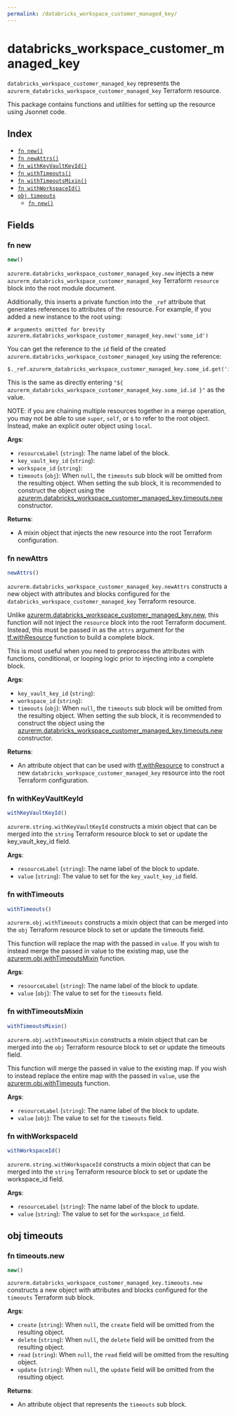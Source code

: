 ```yaml
---
permalink: /databricks_workspace_customer_managed_key/
---
```


# databricks_workspace_customer_managed_key

`databricks_workspace_customer_managed_key` represents the `azurerm_databricks_workspace_customer_managed_key` Terraform resource.



This package contains functions and utilities for setting up the resource using Jsonnet code.


## Index

* [`fn new()`](#fn-new)
* [`fn newAttrs()`](#fn-newattrs)
* [`fn withKeyVaultKeyId()`](#fn-withkeyvaultkeyid)
* [`fn withTimeouts()`](#fn-withtimeouts)
* [`fn withTimeoutsMixin()`](#fn-withtimeoutsmixin)
* [`fn withWorkspaceId()`](#fn-withworkspaceid)
* [`obj timeouts`](#obj-timeouts)
  * [`fn new()`](#fn-timeoutsnew)

## Fields

### fn new

```ts
new()
```


`azurerm.databricks_workspace_customer_managed_key.new` injects a new `azurerm_databricks_workspace_customer_managed_key` Terraform `resource`
block into the root module document.

Additionally, this inserts a private function into the `_ref` attribute that generates references to attributes of the
resource. For example, if you added a new instance to the root using:

    # arguments omitted for brevity
    azurerm.databricks_workspace_customer_managed_key.new('some_id')

You can get the reference to the `id` field of the created `azurerm.databricks_workspace_customer_managed_key` using the reference:

    $._ref.azurerm_databricks_workspace_customer_managed_key.some_id.get('id')

This is the same as directly entering `"${ azurerm_databricks_workspace_customer_managed_key.some_id.id }"` as the value.

NOTE: if you are chaining multiple resources together in a merge operation, you may not be able to use `super`, `self`,
or `$` to refer to the root object. Instead, make an explicit outer object using `local`.

**Args**:
  - `resourceLabel` (`string`): The name label of the block.
  - `key_vault_key_id` (`string`): 
  - `workspace_id` (`string`): 
  - `timeouts` (`obj`):  When `null`, the `timeouts` sub block will be omitted from the resulting object. When setting the sub block, it is recommended to construct the object using the [azurerm.databricks_workspace_customer_managed_key.timeouts.new](#fn-timeoutsnew) constructor.

**Returns**:
- A mixin object that injects the new resource into the root Terraform configuration.


### fn newAttrs

```ts
newAttrs()
```


`azurerm.databricks_workspace_customer_managed_key.newAttrs` constructs a new object with attributes and blocks configured for the `databricks_workspace_customer_managed_key`
Terraform resource.

Unlike [azurerm.databricks_workspace_customer_managed_key.new](#fn-new), this function will not inject the `resource`
block into the root Terraform document. Instead, this must be passed in as the `attrs` argument for the
[tf.withResource](https://github.com/tf-libsonnet/core/tree/main/docs#fn-withresource) function to build a complete block.

This is most useful when you need to preprocess the attributes with functions, conditional, or looping logic prior to
injecting into a complete block.

**Args**:
  - `key_vault_key_id` (`string`): 
  - `workspace_id` (`string`): 
  - `timeouts` (`obj`):  When `null`, the `timeouts` sub block will be omitted from the resulting object. When setting the sub block, it is recommended to construct the object using the [azurerm.databricks_workspace_customer_managed_key.timeouts.new](#fn-timeoutsnew) constructor.

**Returns**:
  - An attribute object that can be used with [tf.withResource](https://github.com/tf-libsonnet/core/tree/main/docs#fn-withresource) to construct a new `databricks_workspace_customer_managed_key` resource into the root Terraform configuration.


### fn withKeyVaultKeyId

```ts
withKeyVaultKeyId()
```

`azurerm.string.withKeyVaultKeyId` constructs a mixin object that can be merged into the `string`
Terraform resource block to set or update the key_vault_key_id field.



**Args**:
  - `resourceLabel` (`string`): The name label of the block to update.
  - `value` (`string`): The value to set for the `key_vault_key_id` field.


### fn withTimeouts

```ts
withTimeouts()
```

`azurerm.obj.withTimeouts` constructs a mixin object that can be merged into the `obj`
Terraform resource block to set or update the timeouts field.

This function will replace the map with the passed in `value`. If you wish to instead merge the
passed in value to the existing map, use the [azurerm.obj.withTimeoutsMixin](TODO) function.

**Args**:
  - `resourceLabel` (`string`): The name label of the block to update.
  - `value` (`obj`): The value to set for the `timeouts` field.


### fn withTimeoutsMixin

```ts
withTimeoutsMixin()
```

`azurerm.obj.withTimeoutsMixin` constructs a mixin object that can be merged into the `obj`
Terraform resource block to set or update the timeouts field.

This function will merge the passed in value to the existing map. If you wish
to instead replace the entire map with the passed in `value`, use the [azurerm.obj.withTimeouts](TODO)
function.


**Args**:
  - `resourceLabel` (`string`): The name label of the block to update.
  - `value` (`obj`): The value to set for the `timeouts` field.


### fn withWorkspaceId

```ts
withWorkspaceId()
```

`azurerm.string.withWorkspaceId` constructs a mixin object that can be merged into the `string`
Terraform resource block to set or update the workspace_id field.



**Args**:
  - `resourceLabel` (`string`): The name label of the block to update.
  - `value` (`string`): The value to set for the `workspace_id` field.


## obj timeouts



### fn timeouts.new

```ts
new()
```


`azurerm.databricks_workspace_customer_managed_key.timeouts.new` constructs a new object with attributes and blocks configured for the `timeouts`
Terraform sub block.



**Args**:
  - `create` (`string`):  When `null`, the `create` field will be omitted from the resulting object.
  - `delete` (`string`):  When `null`, the `delete` field will be omitted from the resulting object.
  - `read` (`string`):  When `null`, the `read` field will be omitted from the resulting object.
  - `update` (`string`):  When `null`, the `update` field will be omitted from the resulting object.

**Returns**:
  - An attribute object that represents the `timeouts` sub block.
